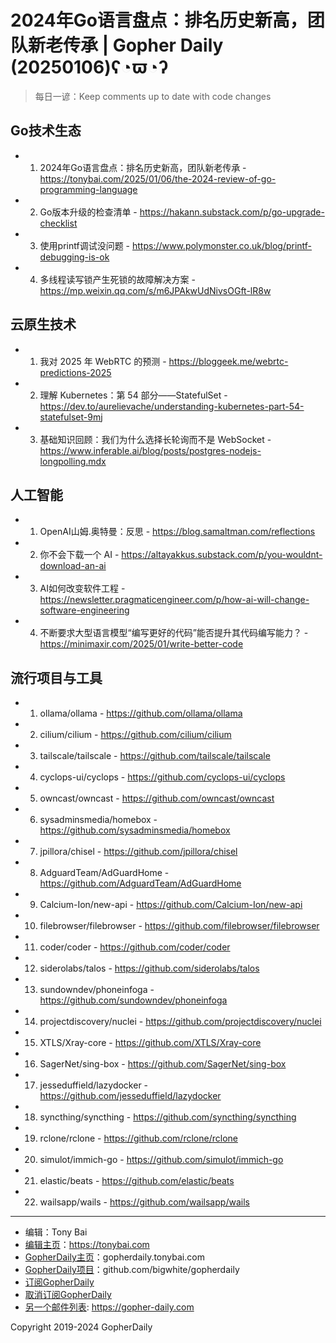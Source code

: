 # 2024年Go语言盘点：排名历史新高，团队新老传承 | Gopher Daily (20250106)ʕ◔ϖ◔ʔ

>每日一谚：Keep comments up to date with code changes

## Go技术生态


- 1. 2024年Go语言盘点：排名历史新高，团队新老传承 - https://tonybai.com/2025/01/06/the-2024-review-of-go-programming-language

- 2. Go版本升级的检查清单 - https://hakann.substack.com/p/go-upgrade-checklist

- 3. 使用printf调试没问题 - https://www.polymonster.co.uk/blog/printf-debugging-is-ok

- 4. 多线程读写锁产生死锁的故障解决方案 - https://mp.weixin.qq.com/s/m6JPAkwUdNivsOGft-lR8w


## 云原生技术


- 1. 我对 2025 年 WebRTC 的预测 - https://bloggeek.me/webrtc-predictions-2025

- 2. 理解 Kubernetes：第 54 部分——StatefulSet - https://dev.to/aurelievache/understanding-kubernetes-part-54-statefulset-9mj

- 3. 基础知识回顾：我们为什么选择长轮询而不是 WebSocket - https://www.inferable.ai/blog/posts/postgres-nodejs-longpolling.mdx


## 人工智能


- 1. OpenAI山姆.奥特曼：反思 - https://blog.samaltman.com/reflections

- 2. 你不会下载一个 AI - https://altayakkus.substack.com/p/you-wouldnt-download-an-ai

- 3. AI如何改变软件工程 - https://newsletter.pragmaticengineer.com/p/how-ai-will-change-software-engineering

- 4. 不断要求大型语言模型“编写更好的代码”能否提升其代码编写能力？ - https://minimaxir.com/2025/01/write-better-code


## 流行项目与工具


- 1. ollama/ollama - https://github.com/ollama/ollama

- 2. cilium/cilium - https://github.com/cilium/cilium

- 3. tailscale/tailscale - https://github.com/tailscale/tailscale

- 4. cyclops-ui/cyclops - https://github.com/cyclops-ui/cyclops

- 5. owncast/owncast - https://github.com/owncast/owncast

- 6. sysadminsmedia/homebox - https://github.com/sysadminsmedia/homebox

- 7. jpillora/chisel - https://github.com/jpillora/chisel

- 8. AdguardTeam/AdGuardHome - https://github.com/AdguardTeam/AdGuardHome

- 9. Calcium-Ion/new-api - https://github.com/Calcium-Ion/new-api

- 10. filebrowser/filebrowser - https://github.com/filebrowser/filebrowser

- 11. coder/coder - https://github.com/coder/coder

- 12. siderolabs/talos - https://github.com/siderolabs/talos

- 13. sundowndev/phoneinfoga - https://github.com/sundowndev/phoneinfoga

- 14. projectdiscovery/nuclei - https://github.com/projectdiscovery/nuclei

- 15. XTLS/Xray-core - https://github.com/XTLS/Xray-core

- 16. SagerNet/sing-box - https://github.com/SagerNet/sing-box

- 17. jesseduffield/lazydocker - https://github.com/jesseduffield/lazydocker

- 18. syncthing/syncthing - https://github.com/syncthing/syncthing

- 19. rclone/rclone - https://github.com/rclone/rclone

- 20. simulot/immich-go - https://github.com/simulot/immich-go

- 21. elastic/beats - https://github.com/elastic/beats

- 22. wailsapp/wails - https://github.com/wailsapp/wails


----

- 编辑：Tony Bai
- [编辑主页](https://tonybai.com)：https://tonybai.com
- [GopherDaily主页](https://gopherdaily.tonybai.com)：gopherdaily.tonybai.com
- [GopherDaily项目](https://github.com/bigwhite/gopherdaily)：github.com/bigwhite/gopherdaily
- [订阅GopherDaily](https://gopherdaily.tonybai.com/subscribe)
- [取消订阅GopherDaily](https://gopherdaily.tonybai.com/unsubscribe)
- [另一个邮件列表](https://gopher-daily.com): https://gopher-daily.com

Copyright 2019-2024 GopherDaily
